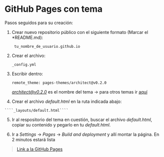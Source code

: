 # GitHub Pages con tema

Pasos seguidos para su creación:

  1. Crear nuevo repositorio público con el siguiente formato (Marcar el *README.md):
     
       ```` tu_nombre_de_usuario.github.io````
     
  2. Crear el archivo:
     
     ````_config.yml````
     
  3. Escribir dentro:

     ```` remote_theme: pages-themes/architect@v0.2.0 ````

     *architect@v0.2.0* es el nombre del tema -> para otros temas ir [aquí](https://pages.github.com/themes/)

  4. Crear el archivo *default.html* en la ruta indicada abajo:
  
    ````_layouts/default.html````
    
  5. Ir al respositorio del tema en cuestión, buscar el archivo *default.html*, copiar su contenido y pegarlo en tu *default.html*.

  6. Ir a *Settings* -> *Pages* -> *Build and deployment* y allí montar la página. En 2 minutos estará lista


>[Link a la GitHub Pages](https://xemicris.github.io/)
